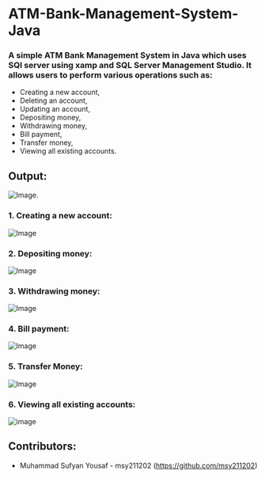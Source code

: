 # ATM-Bank-Management-System-Java

### A simple ATM Bank Management System in Java which uses SQl server using xamp and SQL Server Management Studio. It allows users to perform various operations such as:
-  Creating a new account,
-  Deleting an account,
-  Updating an account,
-  Depositing money,
-  Withdrawing money,
-  Bill payment,
-  Transfer money,
-  Viewing all existing accounts.

## Output:
![Image](https://github.com/user-attachments/assets/1f65706a-b146-4d8f-a8e0-1aed90455398).

### 1. Creating a new account:
![Image](https://github.com/user-attachments/assets/fb43d6f2-29b3-4f3f-9c79-31f4fe9d0e31)

### 2. Depositing money:
![Image](https://github.com/user-attachments/assets/28ac2307-edf9-4146-b2f1-2b54167b7a55)

### 3. Withdrawing money:
![Image](https://github.com/user-attachments/assets/45e1c773-ff4a-4b0b-a279-fd089faa28ce)

### 4. Bill payment:
![Image](https://github.com/user-attachments/assets/c4f96ae7-37b8-444b-8d7b-5df719d4860e)

### 5. Transfer Money:
![Image](https://github.com/user-attachments/assets/c849bbff-08b3-40ce-b301-579f28267aec)

### 6. Viewing all existing accounts:
![image](https://github.com/user-attachments/assets/01c41222-bbca-4d02-9a4e-900a80217747)

## Contributors:
-  Muhammad Sufyan Yousaf - msy211202 (https://github.com/msy211202)
